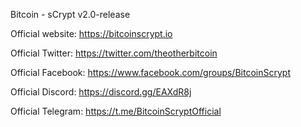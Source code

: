 Bitcoin - sCrypt v2.0-release

Official website:  https://bitcoinscrypt.io

Official Twitter:  https://twitter.com/theotherbitcoin

Official Facebook:  https://www.facebook.com/groups/BitcoinScrypt

Official Discord:  https://discord.gg/EAXdR8j

Official Telegram:  https://t.me/BitcoinScryptOfficial


